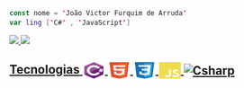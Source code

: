 

<!-- Apresentação -->



<!-- Painel de Trabalhos -->

<div>
 
 ```kotlin
const nome = 'João Victor Furquim de Arruda'
var ling ['C#' , 'JavaScript']

```

 <a href="https://github.com/victorfurquim">

 <img height="185em" src="https://github-readme-stats.vercel.app/api?username=victorfurquim&show_icons=true&theme=dark&include_all_commits=true&count_private=true"/>

 <img height="185em" src="https://github-readme-stats.vercel.app/api/top-langs/?username=victorfurquim&layout=compact&langs_count=7&theme=dark"/>

  <h2>Tecnologias</2>
  <img align="center" alt="Csharp" height="30" width="40" src="https://raw.githubusercontent.com/devicons/devicon/master/icons/csharp/csharp-original.svg" style="flat: left;">
   <img align="center" alt="HTML" height="30" width="40" src="https://raw.githubusercontent.com/devicons/devicon/master/icons/html5/html5-original.svg">

 <img align="center" alt="CSS" height="30" width="40" src="https://raw.githubusercontent.com/devicons/devicon/master/icons/css3/css3-original.svg">  

 <img align="center" alt="Js" height="30" width="40" src="https://raw.githubusercontent.com/devicons/devicon/master/icons/javascript/javascript-plain.svg">
  <img align="center" alt="Csharp" height="30" width="150" src="https://komarev.com/ghpvc/?username=victorfurquim&color=green" alt="victorfurquim" /> <br>
</div> 

 


